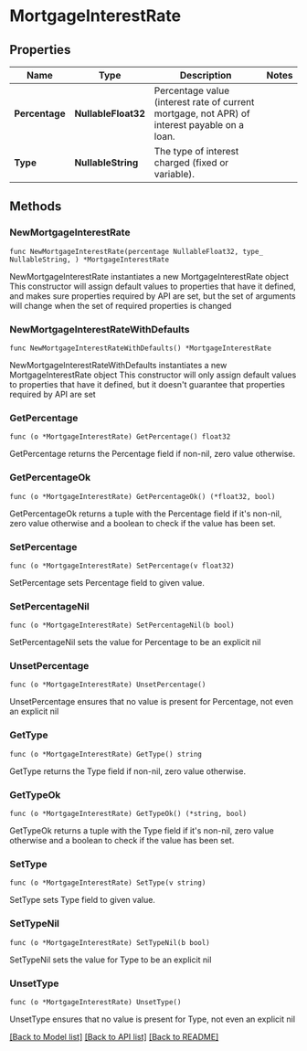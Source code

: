 # MortgageInterestRate

## Properties

Name | Type | Description | Notes
------------ | ------------- | ------------- | -------------
**Percentage** | **NullableFloat32** | Percentage value (interest rate of current mortgage, not APR) of interest payable on a loan. | 
**Type** | **NullableString** | The type of interest charged (fixed or variable). | 

## Methods

### NewMortgageInterestRate

`func NewMortgageInterestRate(percentage NullableFloat32, type_ NullableString, ) *MortgageInterestRate`

NewMortgageInterestRate instantiates a new MortgageInterestRate object
This constructor will assign default values to properties that have it defined,
and makes sure properties required by API are set, but the set of arguments
will change when the set of required properties is changed

### NewMortgageInterestRateWithDefaults

`func NewMortgageInterestRateWithDefaults() *MortgageInterestRate`

NewMortgageInterestRateWithDefaults instantiates a new MortgageInterestRate object
This constructor will only assign default values to properties that have it defined,
but it doesn't guarantee that properties required by API are set

### GetPercentage

`func (o *MortgageInterestRate) GetPercentage() float32`

GetPercentage returns the Percentage field if non-nil, zero value otherwise.

### GetPercentageOk

`func (o *MortgageInterestRate) GetPercentageOk() (*float32, bool)`

GetPercentageOk returns a tuple with the Percentage field if it's non-nil, zero value otherwise
and a boolean to check if the value has been set.

### SetPercentage

`func (o *MortgageInterestRate) SetPercentage(v float32)`

SetPercentage sets Percentage field to given value.


### SetPercentageNil

`func (o *MortgageInterestRate) SetPercentageNil(b bool)`

 SetPercentageNil sets the value for Percentage to be an explicit nil

### UnsetPercentage
`func (o *MortgageInterestRate) UnsetPercentage()`

UnsetPercentage ensures that no value is present for Percentage, not even an explicit nil
### GetType

`func (o *MortgageInterestRate) GetType() string`

GetType returns the Type field if non-nil, zero value otherwise.

### GetTypeOk

`func (o *MortgageInterestRate) GetTypeOk() (*string, bool)`

GetTypeOk returns a tuple with the Type field if it's non-nil, zero value otherwise
and a boolean to check if the value has been set.

### SetType

`func (o *MortgageInterestRate) SetType(v string)`

SetType sets Type field to given value.


### SetTypeNil

`func (o *MortgageInterestRate) SetTypeNil(b bool)`

 SetTypeNil sets the value for Type to be an explicit nil

### UnsetType
`func (o *MortgageInterestRate) UnsetType()`

UnsetType ensures that no value is present for Type, not even an explicit nil

[[Back to Model list]](../README.md#documentation-for-models) [[Back to API list]](../README.md#documentation-for-api-endpoints) [[Back to README]](../README.md)


